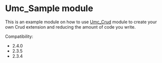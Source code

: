 # Umc_Sample module
This is an example module on how to use [Umc_Crud](https://github.com/UltimateModuleCreator/umc-crud) module to create your own Crud extension and reducing the amount of code you write.

Compatibility:

 - 2.4.0  
 - 2.3.5  
 - 2.3.4  
